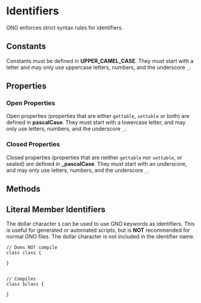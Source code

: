 # Identifiers

GNO enforces strict syntax rules for identifiers.

## Constants

Constants must be defined in **UPPER_CAMEL_CASE**.
They must start with a letter and may only use uppercase letters, numbers, and the underscore `_`.

## Properties

### Open Properties

Open properties (properties that are either `gettable`, `settable` or both) are defined in
**pascalCase**. They must start with a lowercase letter, and may only use letters, numbers, and
the underscore `_`.

### Closed Properties

Closed properties (properties that are neither `gettable` nor `settable`, or sealed) are defined in
**\_pascalCase**. They must start with an underscore, and may only use letters, numbers, and
the underscore `_`.

## Methods

## Literal Member Identifiers

The dollar character `$` can be used to use GNO keywords as identifiers.
This is useful for generated or automated scripts, but is **NOT** recommended for normal GNO
files. The dollar character is not included in the identifier name.

```gno
// Does NOT compile
class class {

}


// Compiles
class $class {

}
```
